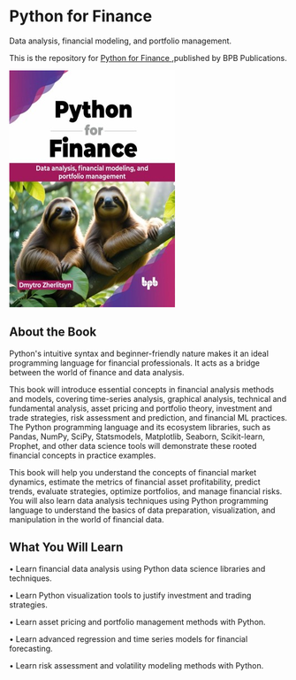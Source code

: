 # Python for Finance

Data analysis, financial modeling, and portfolio management.

This is the repository for [Python for Finance
](https://bpbonline.com/products/python-for-finance?_pos=1&_sid=5d56c2fd3&_ss=r&variant=43983703408840),published by BPB Publications.

<img src="9789355516893.jpg">

## About the Book
Python's intuitive syntax and beginner-friendly nature makes it an ideal programming language for financial professionals. It acts as a bridge between the world of finance and data analysis. 

This book will introduce essential concepts in financial analysis methods and models, covering time-series analysis, graphical analysis, technical and fundamental analysis, asset pricing and portfolio theory, investment and trade strategies, risk assessment and prediction, and financial ML practices. The Python programming language and its ecosystem libraries, such as Pandas, NumPy, SciPy, Statsmodels, Matplotlib, Seaborn, Scikit-learn, Prophet, and other data science tools will demonstrate these rooted financial concepts in practice examples. 

This book will help you understand the concepts of financial market dynamics, estimate the metrics of financial asset profitability, predict trends, evaluate strategies, optimize portfolios, and manage financial risks. You will also learn data analysis techniques using Python programming language to understand the basics of data preparation, visualization, and manipulation in the world of financial data.

## What You Will Learn
• Learn financial data analysis using Python data science libraries and techniques.

• Learn Python visualization tools to justify investment and trading strategies.

• Learn asset pricing and portfolio management methods with Python.

• Learn advanced regression and time series models for financial forecasting.

• Learn risk assessment and volatility modeling methods with Python.
